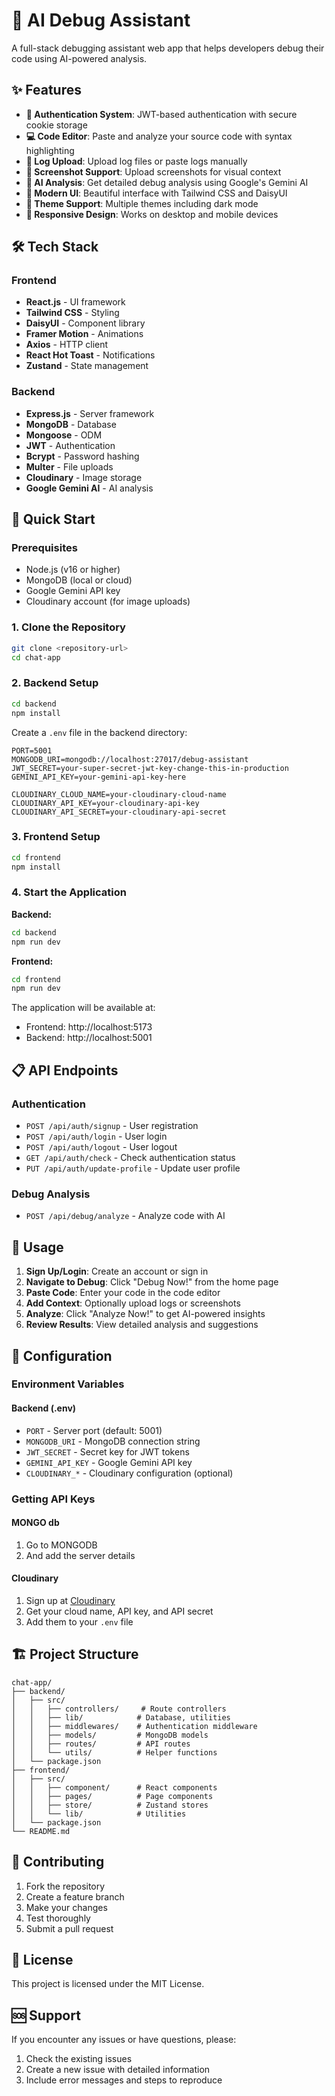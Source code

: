 # 🐛 AI Debug Assistant

A full-stack debugging assistant web app that helps developers debug their code using AI-powered analysis.

## ✨ Features

- **🔐 Authentication System**: JWT-based authentication with secure cookie storage
- **💻 Code Editor**: Paste and analyze your source code with syntax highlighting
- **📄 Log Upload**: Upload log files or paste logs manually
- **📸 Screenshot Support**: Upload screenshots for visual context
- **🤖 AI Analysis**: Get detailed debug analysis using Google's Gemini AI
- **🎨 Modern UI**: Beautiful interface with Tailwind CSS and DaisyUI
- **🌙 Theme Support**: Multiple themes including dark mode
- **📱 Responsive Design**: Works on desktop and mobile devices

## 🛠 Tech Stack

### Frontend

- **React.js** - UI framework
- **Tailwind CSS** - Styling
- **DaisyUI** - Component library
- **Framer Motion** - Animations
- **Axios** - HTTP client
- **React Hot Toast** - Notifications
- **Zustand** - State management

### Backend

- **Express.js** - Server framework
- **MongoDB** - Database
- **Mongoose** - ODM
- **JWT** - Authentication
- **Bcrypt** - Password hashing
- **Multer** - File uploads
- **Cloudinary** - Image storage
- **Google Gemini AI** - AI analysis

## 🚀 Quick Start

### Prerequisites

- Node.js (v16 or higher)
- MongoDB (local or cloud)
- Google Gemini API key
- Cloudinary account (for image uploads)

### 1. Clone the Repository

```bash
git clone <repository-url>
cd chat-app
```

### 2. Backend Setup

```bash
cd backend
npm install
```

Create a `.env` file in the backend directory:

```env
PORT=5001
MONGODB_URI=mongodb://localhost:27017/debug-assistant
JWT_SECRET=your-super-secret-jwt-key-change-this-in-production
GEMINI_API_KEY=your-gemini-api-key-here

CLOUDINARY_CLOUD_NAME=your-cloudinary-cloud-name
CLOUDINARY_API_KEY=your-cloudinary-api-key
CLOUDINARY_API_SECRET=your-cloudinary-api-secret

```

### 3. Frontend Setup

```bash
cd frontend
npm install
```

### 4. Start the Application

**Backend:**

```bash
cd backend
npm run dev
```

**Frontend:**

```bash
cd frontend
npm run dev
```

The application will be available at:

- Frontend: http://localhost:5173
- Backend: http://localhost:5001

## 📋 API Endpoints

### Authentication

- `POST /api/auth/signup` - User registration
- `POST /api/auth/login` - User login
- `POST /api/auth/logout` - User logout
- `GET /api/auth/check` - Check authentication status
- `PUT /api/auth/update-profile` - Update user profile

### Debug Analysis

- `POST /api/debug/analyze` - Analyze code with AI

## 🎯 Usage

1. **Sign Up/Login**: Create an account or sign in
2. **Navigate to Debug**: Click "Debug Now!" from the home page
3. **Paste Code**: Enter your code in the code editor
4. **Add Context**: Optionally upload logs or screenshots
5. **Analyze**: Click "Analyze Now!" to get AI-powered insights
6. **Review Results**: View detailed analysis and suggestions

## 🔧 Configuration

### Environment Variables

#### Backend (.env)

- `PORT` - Server port (default: 5001)
- `MONGODB_URI` - MongoDB connection string
- `JWT_SECRET` - Secret key for JWT tokens
- `GEMINI_API_KEY` - Google Gemini API key
- `CLOUDINARY_*` - Cloudinary configuration (optional)

### Getting API Keys

#### MONGO db

1. Go to MONGODB
2. And add the server details

#### Cloudinary

1. Sign up at [Cloudinary](https://cloudinary.com/)
2. Get your cloud name, API key, and API secret
3. Add them to your `.env` file

## 🏗 Project Structure

```
chat-app/
├── backend/
│   ├── src/
│   │   ├── controllers/     # Route controllers
│   │   ├── lib/            # Database, utilities
│   │   ├── middlewares/    # Authentication middleware
│   │   ├── models/         # MongoDB models
│   │   ├── routes/         # API routes
│   │   └── utils/          # Helper functions
│   └── package.json
├── frontend/
│   ├── src/
│   │   ├── component/      # React components
│   │   ├── pages/          # Page components
│   │   ├── store/          # Zustand stores
│   │   └── lib/            # Utilities
│   └── package.json
└── README.md
```

## 🤝 Contributing

1. Fork the repository
2. Create a feature branch
3. Make your changes
4. Test thoroughly
5. Submit a pull request

## 📄 License

This project is licensed under the MIT License.

## 🆘 Support

If you encounter any issues or have questions, please:

1. Check the existing issues
2. Create a new issue with detailed information
3. Include error messages and steps to reproduce
